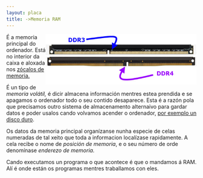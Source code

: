 ```yaml
---
layout: placa
title: ->Memoria RAM
---
```



<img style="float: right;" alt="memoria RAM" src="/imaxes/ddr.png" width="400px">

É a memoria principal do ordenador. Está no interior da caixa  e aloxada nos [zócalos de memoria.]({{site.url}}/placa/11zocalos)

É un tipo de *memoria volátil,* é dicir almacena información mentres estea prendida e se apagamos o ordenador todo o seu contido desaparece. Esta é a razón pola que precisamos outro sistema de almacenamento alternaivo para gardar datos e poder usalos cando volvamos acender o ordenador, [por exemplo un disco duro]({{site.url}}/montaxe/10discoDuro).

Os datos da memoria principal organízanse nunha especie de celas numeradas de tal xeito que toda a informacion localízase rapidamente. A cela recibe o nome de *posición de memoria*, e o seu número de orde denomínase *enderezo de memoria.*


Cando executamos un programa o que acontece é que o mandamos á RAM. Alí é onde están os programas mentres traballamos con eles.
